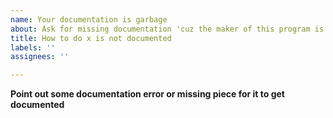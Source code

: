 ```yaml
---
name: Your documentation is garbage
about: Ask for missing documentation 'cuz the maker of this program is very lazy
title: How to do x is not documented
labels: ''
assignees: ''

---
```


**Point out some documentation error or missing piece for it to get documented**
